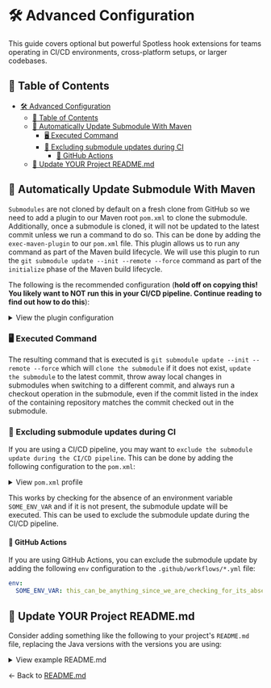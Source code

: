 # 🛠️ Advanced Configuration

This guide covers optional but powerful Spotless hook extensions for teams operating in CI/CD environments, cross-platform setups, or larger codebases.

## 📑 Table of Contents

- [🛠️ Advanced Configuration](#️-advanced-configuration)
  - [📑 Table of Contents](#-table-of-contents)
  - [🔄 Automatically Update Submodule With Maven](#-automatically-update-submodule-with-maven)
    - [🖥️ Executed Command](#️-executed-command)
    - [🚫 Excluding submodule updates during CI](#-excluding-submodule-updates-during-ci)
      - [🤖 GitHub Actions](#-github-actions)
  - [📝 Update YOUR Project README.md](#-update-your-project-readmemd)

## 🔄 Automatically Update Submodule With Maven

`Submodules` are not cloned by default on a fresh clone from GitHub so we need to add a plugin to our Maven root `pom.xml` to clone the submodule. Additionally, once a submodule is cloned, it will not be updated to the latest commit unless we run a command to do so. This can be done by adding the `exec-maven-plugin` to our `pom.xml` file. This plugin allows us to run any command as part of the Maven build lifecycle. We will use this plugin to run the `git submodule update --init --remote --force` command as part of the `initialize` phase of the Maven build lifecycle.

The following is the recommended configuration (**hold off on copying this! You likely want to NOT run this in your CI/CD pipeline. Continue reading to find out how to do this**):

<!-- markdownlint-disable-next-line MD033 -->
<details><summary>View the plugin configuration</summary>

```xml
<plugin>
  <groupId>org.codehaus.mojo</groupId>
  <artifactId>exec-maven-plugin</artifactId>
  <version>${exec-maven-plugin.version}</version>
  <inherited>false</inherited>
  <executions>
    <execution>
      <id>git submodule update</id>
      <goals>
        <goal>exec</goal>
      </goals>
      <phase>initialize</phase>
      <configuration>
        <executable>git</executable>
        <arguments>
          <argument>submodule</argument>
          <argument>update</argument>
          <argument>--init</argument>
          <argument>--remote</argument>
          <argument>--force</argument>
        </arguments>
      </configuration>
    </execution>
  </executions>
</plugin>
```

</details>

### 🖥️ Executed Command

The resulting command that is executed is `git submodule update --init --remote --force` which will `clone the submodule` if it does not exist, `update the submodule` to the latest commit, throw away local changes in submodules when switching to a different commit, and always run a checkout operation in the submodule, even if the commit listed in the index of the containing repository matches the commit checked out in the submodule.

### 🚫 Excluding submodule updates during CI

If you are using a CI/CD pipeline, you may want to `exclude the submodule update during the CI/CD pipeline`. This can be done by adding the following configuration to the `pom.xml`:

<!-- markdownlint-disable-next-line MD033 -->
<details><summary>View <code>pom.xml</code> profile</summary>

```xml
<profile>
  <id>local-development</id>
  <activation>
    <property>
      <name>!env.SOME_ENV_VAR</name>
    </property>
  </activation>
  <build>
    <plugins>
      <!-- Copy the plugin configuration above -->
    </plugins>
  </build>
</profile>
```

</details>

This works by checking for the absence of an environment variable `SOME_ENV_VAR` and if it is not present, the submodule update will be executed. This can be used to exclude the submodule update during the CI/CD pipeline.

#### 🤖 GitHub Actions

If you are using GitHub Actions, you can exclude the submodule update by adding the following `env` configuration to the `.github/workflows/*.yml` file:

```yaml
env:
  SOME_ENV_VAR: this_can_be_anything_since_we_are_checking_for_its_absence_not_its_value
```

## 📝 Update YOUR Project README.md

Consider adding something like the following to your project's `README.md` file, replacing the Java versions with the versions you are using:

<!-- markdownlint-disable-next-line MD033 -->
<details><summary>View example README.md</summary>

```markdown
## Setup

If this is your first time opening or working on this project, you will need to run the following commands to set up the project: `./mvnw clean verify`

This will install the necessary git hooks and update the submodule to the latest version. After performing this command at least one time, you won't need to do anything else. When you go to commit, the `spotless` formatter and pre-commit hooks will run automatically, formatting your code to the project's code style for easier PR review.

### Windows Setup Caveat

Windows users whose project is located within a filepath that contains a space will experience issues with Maven wrapper and should instead globally install `Maven` via `choco install maven -y` and run `mvn clean verify` instead. This typically happens due to the `C:\Users\<USERNAME>\` path containing a space (in this case `<USERNAME>` being something like `John Doe`).

A filepath such as this `C:\Git Hub\projects\fake` will cause issues with the `Maven Wrapper`. Instead, move the project to a different location, such as `C:\projects\fake` or `C:\GitHub\projects\fake` and run the command again. This is a known issue with the `Maven Wrapper` and is not specific to this project.
```

</details>

← Back to [README.md](./README.md)
